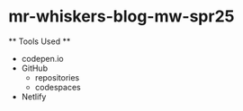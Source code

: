 # mr-whiskers-blog-mw-spr25
** Tools Used **
* codepen.io
* GitHub
    * repositories
    * codespaces
* Netlify